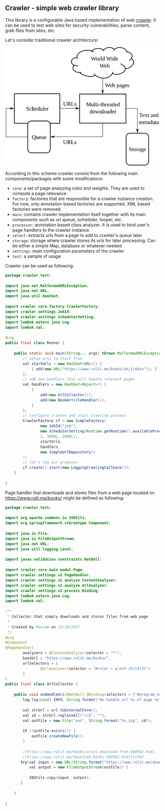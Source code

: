 ## Crawler - simple web crawler library
This library is a configurable Java based implementation of web [crawler](https://en.wikipedia.org/wiki/Web_crawler). 
It can be used to test web sites for security vulnerabilities, parse content, grab files from sites, etc.

Let's consider traditional crawler architecture:

![Crawler](WebCrawlerArchitecture.svg)

According to this scheme crawler consist from the following main components/packages with some modifications:
- `core`: a set of page analyzing rules and weights. They are used to compute a page relevance
- `factory`: factories that are responsible for a crawler instance creation. For now, only annotation 
based factories are supported, XML based factories were removed.
- `main`: contains crawler implementation itself together with its main components such as url queue, scheduler, looper, etc.
- `processor`: annotation based class analyzer. It is used to bind user's page handlers to the crawler instance.
- `select`: extracts urls from a page to add to crawler's queue later
- `storage`: storage where crawler stores its urls for later processing. Can be either a simple Map, database or whatever
needed
- `settings`: main configuration parameters of the crawler
- `test`: a sample of usage

Crawler can be used as following:

```java
package crawler.test;

import java.net.MalformedURLException;
import java.net.URL;
import java.util.HashSet;

import crawler.core.factory.CrawlerFactory;
import crawler.settings.JobId;
import crawler.settings.SchedulerSetting;
import lombok.extern.java.Log;
import lombok.val;

@Log
public final class Runner {

    public static void main(String... args) throws MalformedURLException {
        // setup urls to start from
        val startUrls = new HashSet<URL>() {
            { add(new URL("https://www.rulit.me/books/uk/1/date")); }
        };
        // add own handlers that will handle relevant pages
        val handlers = new HashSet<Object>() {
            {
                add(new UrlCollector());
                add(new BookArticleHandler());
            }
        };
        // configure crawler and start crawling process
        CrawlerFactory cf = new SimpleFactory(
                new JobId("job"),
                new SchedulerSetting(Runtime.getRuntime().availableProcessors(),
                1, 3000L, 2000L),
                startUrls,
                handlers,
                new SimpleUrlRepository()
        );
        // let's log our progress
        cf.create().start(new LoggingCrawlingCallback());
    }

}
```
Page handler that downloads and stores files from a web page located on https://www.rulit.me/books/ might be defined as following:

```java
package crawler.test;

import org.apache.commons.io.IOUtils;
import org.springframework.stereotype.Component;

import java.io.File;
import java.io.FileOutputStream;
import java.net.URL;
import java.util.logging.Level;

import javax.validation.constraints.NotNull;

import crawler.core.main.model.Page;
import crawler.settings.v2.PageHandler;
import crawler.settings.v2.analyze.ContentAnalyzer;
import crawler.settings.v2.analyze.UrlAnalyzer;
import crawler.settings.v2.process.Binding;
import lombok.extern.java.Log;
import lombok.val;

/**
 * Collector that simply downloads and stores files from web page
 *
 * Created by Максим on 12/10/2017.
 */
@Log
@Component
@PageHandler(
        analyzers = @ContentAnalyzer(selector = "*"),
        baseUrl = "https://www.rulit.me/books/",
        urlSelectors = {
                @UrlAnalyzer(selector = "#ruler > a:nth-child(3)")
        }
)
public final class UrlCollector {

    public void onHandleUri(@NotNull @Binding(selectors = {"#program_name > a"}) URL url, Page page) throws Exception {
        log.log(Level.INFO, String.format("On handle url %s of page %s", url.toExternalForm(), page.getUrl()));

        val strUrl = url.toExternalForm();
        val id = strUrl.replaceAll("\\D", "");
        val outFile = new File("out", String.format("%s.zip", id));

        if (!outFile.exists()) {
            outFile.createNewFile();
        }

        //https://www.rulit.me/books/ariel-download-free-560582.html
        //https://www.rulit.me/download-books-560582.html?t=fb2
       try(val input = new URL(String.format("https://www.rulit.me/download-books-%s.html?t=fb2", id)).openStream();
           val output = new FileOutputStream(outFile)) {

           IOUtils.copy(input, output);
       }

    }

}
```
